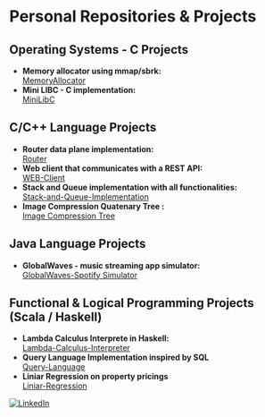 # Personal Repositories & Projects

## Operating Systems - C Projects
- **Memory allocator using mmap/sbrk:**  
  [MemoryAllocator](https://github.com/alexavoicu/Memory-Allocator)
- **Mini LIBC - C implementation:**  
  [MiniLibC](https://github.com/alexavoicu/Mini-Lib-C)

## C/C++ Language Projects
- **Router data plane implementation:**  
  [Router](https://github.com/alexavoicu/Dataplane-Router)
- **Web client that communicates with a REST API:**  
  [WEB-Client](https://github.com/alexavoicu/Web-Client-with-REST-API)
- **Stack and Queue implementation with all functionalities:**  
  [Stack-and-Queue-Implementation](https://github.com/alexavoicu/Stack-and-Queue-Implementation)
- **Image Compression Quatenary Tree :**  
  [Image Compression Tree](https://github.com/alexavoicu/Image-Compression-Tree)

## Java Language Projects
- **GlobalWaves - music streaming app simulator:**  
  [GlobalWaves-Spotify Simulator](https://github.com/alexavoicu/GlobalWaves-Project)

## Functional & Logical Programming Projects (Scala / Haskell)
- **Lambda Calculus Interprete in Haskell:**  
  [Lambda-Calculus-Interpreter](https://github.com/alexavoicu/Lambda-Calculus-Interpreter)
- **Query Language Implementation inspired by SQL**  
  [Query-Language](https://github.com/alexavoicu/Query-Language)
- **Liniar Regression on property pricings**  
  [Liniar-Regression](https://github.com/alexavoicu/Liniar-Regression)




[![LinkedIn](https://img.shields.io/badge/LinkedIn-0A66C2?style=for-the-badge&logo=linkedin&logoColor=white)](https://www.linkedin.com/in/alexa-andreea-voicu/)


